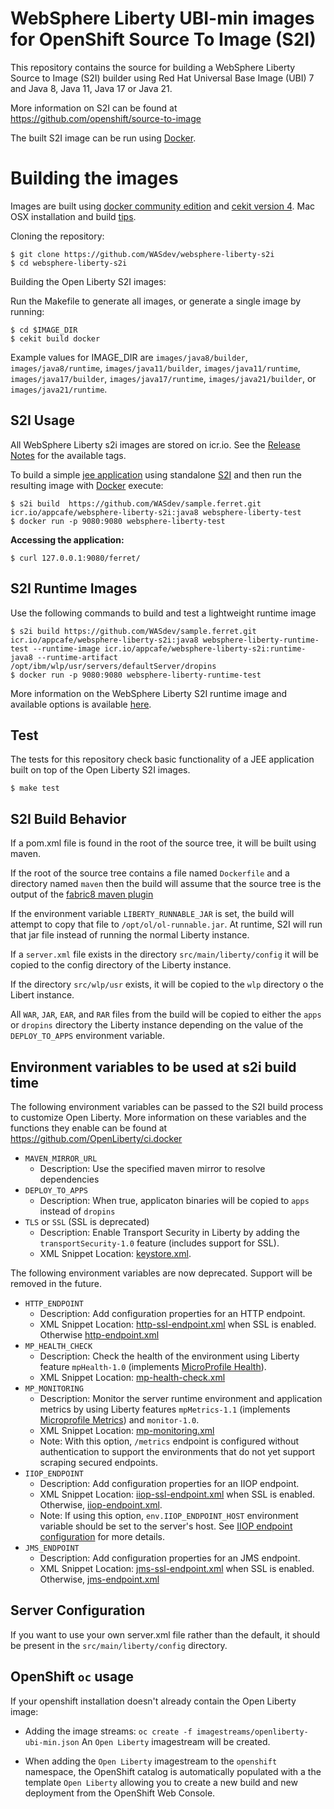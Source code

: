 WebSphere Liberty UBI-min images for OpenShift Source To Image (S2I)
=============================================

This repository contains the source for building a WebSphere Liberty Source to Image (S2I) builder using Red Hat Universal Base Image (UBI) 7 and Java 8, Java 11, Java 17 or Java 21.

More information on S2I can be found at https://github.com/openshift/source-to-image

The built S2I image can be run using [Docker](https://docker.io).

Building the images
===================
Images are built using [docker community edition](https://docs.docker.com/) and [cekit version 4](https://cekit.readthedocs.io/en/latest/index.html).
Mac OSX installation and build [tips](doc/build-mac.md).

Cloning the repository:

```
$ git clone https://github.com/WASdev/websphere-liberty-s2i
$ cd websphere-liberty-s2i
```

Building the Open Liberty S2I images:

Run the Makefile to generate all images, or generate a single image by running:

```
$ cd $IMAGE_DIR
$ cekit build docker
```

Example values for IMAGE_DIR are `images/java8/builder`, `images/java8/runtime`, `images/java11/builder`, `images/java11/runtime`, `images/java17/builder`, `images/java17/runtime`, `images/java21/builder`, or `images/java21/runtime`.

S2I Usage
---------
All WebSphere Liberty s2i images are stored on icr.io.  See the [Release Notes](https://github.com/WASdev/websphere-liberty-s2i/releases) for the available tags.

To build a simple [jee application](https://github.com/openshift/openshift-jee-sample)
using standalone [S2I](https://github.com/openshift/source-to-image) and then run the
resulting image with [Docker](http://docker.io) execute:

```
$ s2i build  https://github.com/WASdev/sample.ferret.git icr.io/appcafe/websphere-liberty-s2i:java8 websphere-liberty-test
$ docker run -p 9080:9080 websphere-liberty-test
```

**Accessing the application:**
```
$ curl 127.0.0.1:9080/ferret/
```

S2I Runtime Images
------------------
Use the following commands to build and test a lightweight runtime image

```
$ s2i build https://github.com/WASdev/sample.ferret.git icr.io/appcafe/websphere-liberty-s2i:java8 websphere-liberty-runtime-test --runtime-image icr.io/appcafe/websphere-liberty-s2i:runtime-java8 --runtime-artifact /opt/ibm/wlp/usr/servers/defaultServer/dropins
$ docker run -p 9080:9080 websphere-liberty-runtime-test
```

More information on the WebSphere Liberty S2I runtime image and available options is available [here](doc/runtime.md).

Test
----
The tests for this repository check basic functionality of a JEE application built on top of the Open Liberty S2I images.
```
$ make test
```

S2I Build Behavior
--------------------

If a pom.xml file is found in the root of the source tree, it will be built using maven.

If the root of the source tree contains a file named `Dockerfile` and a directory named `maven` then the build will assume that the source tree is the output of the [fabric8 maven plugin](https://github.com/fabric8io/fabric8-maven-plugin)

If the environment variable `LIBERTY_RUNNABLE_JAR` is set, the build will attempt to copy that file to `/opt/ol/ol-runnable.jar`. At runtime, S2I will run that jar file instead of running the normal Liberty instance.

If a `server.xml` file exists in the directory `src/main/liberty/config` it will be copied to the config directory of the Liberty instance.

If the directory `src/wlp/usr` exists, it will be copied to the `wlp` directory o the Libert instance.

All `WAR`, `JAR`, `EAR`, and `RAR` files from the build will be copied to either the `apps` or `dropins` directory the Liberty instance depending on the value of the `DEPLOY_TO_APPS` environment variable.


Environment variables to be used at s2i build time
--------------------------------------------------
The following environment variables can be passed to the S2I build process to customize Open Liberty. More information on these variables and the functions they enable can be found at https://github.com/OpenLiberty/ci.docker

* `MAVEN_MIRROR_URL`
  * Description: Use the specified maven mirror to resolve dependencies
* `DEPLOY_TO_APPS`
  * Description: When true, applicaton binaries will be copied to `apps` instead of `dropins`
* `TLS` or `SSL` (SSL is deprecated)
  *  Description: Enable Transport Security in Liberty by adding the `transportSecurity-1.0` feature (includes support for SSL).
  *  XML Snippet Location:  [keystore.xml](https://github.com/OpenLiberty/ci.docker/tree/master/common/helpers/build/configuration_snippets/keystore.xml).

The following environment variables are now deprecated. Support will be removed in the future.

* `HTTP_ENDPOINT`
  *  Description: Add configuration properties for an HTTP endpoint.
  *  XML Snippet Location: [http-ssl-endpoint.xml](https://github.com/OpenLiberty/ci.docker/tree/master/common/helpers/build/configuration_snippets/http-ssl-endpoint.xml) when SSL is enabled. Otherwise [http-endpoint.xml](https://github.com/OpenLiberty/ci.docker/tree/master/common/helpers/build/configuration_snippets/http-endpoint.xml)
* `MP_HEALTH_CHECK`
  *  Description: Check the health of the environment using Liberty feature `mpHealth-1.0` (implements [MicroProfile Health](https://microprofile.io/project/eclipse/microprofile-health)).
  *  XML Snippet Location: [mp-health-check.xml](https://github.com/OpenLiberty/ci.docker/tree/master/common/helpers/build/configuration_snippets/mp-health-check.xml)
* `MP_MONITORING`
  *  Description: Monitor the server runtime environment and application metrics by using Liberty features `mpMetrics-1.1` (implements [Microprofile Metrics](https://microprofile.io/project/eclipse/microprofile-metrics)) and `monitor-1.0`.
  *  XML Snippet Location: [mp-monitoring.xml](https://github.com/OpenLiberty/ci.docker/tree/master/common/helpers/build/configuration_snippets/mp-monitoring.xml)
  *  Note: With this option, `/metrics` endpoint is configured without authentication to support the environments that do not yet support scraping secured endpoints.
* `IIOP_ENDPOINT`
  *  Description: Add configuration properties for an IIOP endpoint.
  *  XML Snippet Location: [iiop-ssl-endpoint.xml](https://github.com/OpenLiberty/ci.docker/tree/master/common/helpers/build/configuration_snippets/iiop-ssl-endpoint.xml) when SSL is enabled. Otherwise, [iiop-endpoint.xml](https://github.com/OpenLiberty/ci.docker/tree/master/common/helpers/build/configuration_snippets/iiop-endpoint.xml).
  *  Note: If using this option, `env.IIOP_ENDPOINT_HOST` environment variable should be set to the server's host. See [IIOP endpoint configuration](https://www.ibm.com/support/knowledgecenter/en/SSEQTP_liberty/com.ibm.websphere.liberty.autogen.base.doc/ae/rwlp_config_orb.html#iiopEndpoint) for more details.
* `JMS_ENDPOINT`
  *  Description: Add configuration properties for an JMS endpoint.
  *  XML Snippet Location: [jms-ssl-endpoint.xml](https://github.com/OpenLiberty/ci.docker/tree/master/common/helpers/build/configuration_snippets/jms-ssl-endpoint.xml) when SSL is enabled. Otherwise, [jms-endpoint.xml](https://github.com/OpenLiberty/ci.docker/tree/master/common/helpers/build/configuration_snippets/jms-endpoint.xml)


Server Configuration
--------------------------------------------------

If you want to use your own server.xml file rather than the default, it should be present in the `src/main/liberty/config` directory.

  OpenShift `oc` usage
--------------------

If your openshift installation doesn't already contain the Open Liberty image:

* Adding the image streams: `oc create -f imagestreams/openliberty-ubi-min.json`
An `Open Liberty` imagestream will be created.

* When adding the `Open Liberty` imagestream to the `openshift` namespace, the OpenShift catalog is automatically populated with a the template `Open Liberty` allowing you to
create a new build and new deployment from the OpenShift Web Console.
